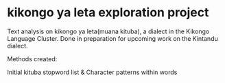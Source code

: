 # kikongo ya leta exploration project


Text analysis on kikongo ya leta(muana kituba), a dialect in the Kikongo Language Cluster.
Done in preparation for upcoming work on the Kintandu dialect.

Methods created:

Initial kituba stopword list & 
Character patterns within words
